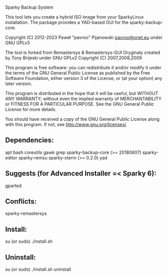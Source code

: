 Sparky Backup System

This tool lets you create a hybrid ISO image from your SparkyLinux installation. The package provides a YAD-based GUI for the sparky-backup-core.

Copyright (C) 2012-2023 Paweł "pavroo" Pijanowski <pavroo@onet.eu> 
under GNU GPLv3

The tool is forked from Remastersys & Remastersys-GUI
Oryginaly created by Tony Brijeski under GNU GPLv2
Copyright (C) 2007,2008,2009

This program is free software: you can redistribute it and/or modify
it under the terms of the GNU General Public License as published by
the Free Software Foundation, either version 3 of the License, or
(at your option) any later version.

This program is distributed in the hope that it will be useful,
but WITHOUT ANY WARRANTY; without even the implied warranty of
MERCHANTABILITY or FITNESS FOR A PARTICULAR PURPOSE.  See the
GNU General Public License for more details.

You should have received a copy of the GNU General Public License
along with this program.  If not, see <http://www.gnu.org/licenses/>.

Dependencies:
---------------
apt
bash
coreutils
gawk
grep
sparky-backup-core (>= 20180607)
sparky-editor
sparky-remsu
sparky-xterm (>= 0.2.0)
yad

Suggests (for Advanced Installer =< Sparky 6):
--------------
gparted

Conflicts:
--------------
sparky-remastersys

Install:
-------------
su (or sudo) 
./install.sh

Uninstall:
-------------
su (or sudo)
./install.sh uninstall
